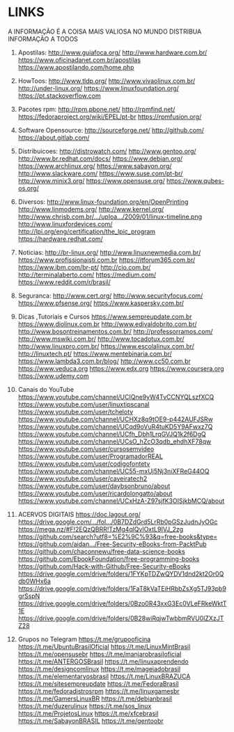 # LINKS

A INFORMAÇÃO É A COISA MAIS VALIOSA NO MUNDO DISTRIBUA INFORMAÇÃO A TODOS

1) Apostilas:
http://www.guiafoca.org/
http://www.hardware.com.br/
https://www.oficinadanet.com.br/apostilas
https://www.apostilando.com/home.php

2) HowToos:
http://www.tldp.org/
http://www.vivaolinux.com.br/
http://under-linux.org/
https://www.linuxfoundation.org/
https://pt.stackoverflow.com

3) Pacotes rpm:
http://rpm.pbone.net/
http://rpmfind.net/
https://fedoraproject.org/wiki/EPEL/pt-br
https://rpmfusion.org/

4) Software Opensource:
http://sourceforge.net/
http://github.com/
https://about.gitlab.com/

5) Distribuicoes:
http://distrowatch.com/
http://www.gentoo.org/
http://www.br.redhat.com/docs/
https://www.debian.org/
https://www.archlinux.org/
https://www.sabayon.org/
http://www.slackware.com/
https://www.suse.com/pt-br/
http://www.minix3.org/
https://www.opensuse.org/
https://www.qubes-os.org/

6) Diversos:
http://www.linux-foundation.org/en/OpenPrinting
http://www.linmodems.org/
http://www.kernel.org/
http://www.chrisb.com.br/…/uploa…/2009/01/linux-timeline.png
http://www.linuxfordevices.com/
http://lpi.org/eng/certification/the_lpic_program
https://hardware.redhat.com/

7) Noticias:
http://br-linux.org/
http://www.linuxnewmedia.com.br/
https://www.profissionaisti.com.br
https://itforum365.com.br/
https://www.ibm.com/br-pt/
http://cio.com.br/
http://terminalaberto.com/
https://medium.com/
https://www.reddit.com/r/brasil/

8) Seguranca:
http://www.cert.org/
http://www.securityfocus.com/
https://www.pfsense.org/
https://www.kaspersky.com.br/

9) Dicas ,Tutoriais e Cursos
https://www.sempreupdate.com.br
https://www.diolinux.com.br
http://www.edivaldobrito.com.br/
http://www.bosontreinamentos.com.br/
http://professorramos.com/
http://www.mswiki.com.br/
http://www.tocadotux.com.br/
http://www.linuxpro.com.br/
https://www.escolalinux.com.br/
http://linuxtech.pt/
https://www.mentebinaria.com.br/
https://www.lambda3.com.br/blog/
http://www.cc50.com.br
https://www.veduca.org
https://www.edx.org
https://www.coursera.org
https://www.udemy.com

10) Canais do YouTube
https://www.youtube.com/channel/UCIQne9yW4TvCCNYQLszfXCQ
https://www.youtube.com/user/linuxtipscanal
https://www.youtube.com/user/tchelotv
https://www.youtube.com/channel/UCHXz8q9tOE9-p442AUFJSRw
https://www.youtube.com/channel/UCqd9oVuR4tuKD5Y9AFwxz7Q
https://www.youtube.com/channel/UCfh_Dbh1LrqGVJQ1k2f6DgQ
https://www.youtube.com/channel/UCsO_hZcO3qdb_ehdhXF78qw
https://www.youtube.com/user/cursosemvideo
https://www.youtube.com/user/ProgramadorREAL
https://www.youtube.com/user/codigofontetv
https://www.youtube.com/channel/UC55-mxUj5Nj3niXFReG44OQ
https://www.youtube.com/user/caveiratech2
https://www.youtube.com/user/daybsonbruno/about
https://www.youtube.com/user/ricardolongatto/about
https://www.youtube.com/channel/UCxHzA-Z97sjfK3OISjkbMCQ/about

11) ACERVOS DIGITAIS
https://doc.lagout.org/
https://drive.google.com/…/fol…/0B7DZdGrd5LrRb0pGSzJudnJyOGc
https://mega.nz/#F!2EQzQBRR!TzMg4qlQvlOxtL9IVJ_2zg
https://github.com/search?utf8=%E2%9C%93&q=free-books&type=
https://github.com/aidan…/Free-Security-eBooks-from-PacktPub
https://github.com/chaconnewu/free-data-science-books
https://github.com/EbookFoundation/free-programming-books
https://github.com/Hack-with-Github/Free-Security-eBooks
https://drive.google.com/drive/folders/1FYKpTDZwQYDV1dnd2kt2Or0Qdb0WHx6a
https://drive.google.com/drive/folders/1FaT8kVaTEiHRbbZsXg5TJ93pb9grSspN
https://drive.google.com/drive/folders/0Bzo0R43xxG3Ec0VLeFRkeWktT1E
https://drive.google.com/drive/folders/0B28wiRqjwTwbbmRVU0lZXzJTZ28

12) Grupos no Telegram 
https://t.me/grupooficina
https://t.me/UbuntuBrasilOficial
https://t.me/LinuxMintBrasil
https://t.me/opensusebr
https://t.me/manjarobrasiloficial
https://t.me/ANTERGOSBrasil
https://t.me/linuxaprendendo
https://t.me/designcomlinux
https://t.me/mageiadobrasil
https://t.me/elementaryosbrasil
https://t.me/LinuxBRAZUCA
https://t.me/sitesempreupdate
https://t.me/FedoraBrasil
https://t.me/fedoradistrosrpm
https://t.me/linuxgamesbr
https://t.me/GamersLinuxBR
https://t.me/debianbrasil
https://t.me/duzerulinux
https://t.me/sos_linux
https://t.me/ProjetosLinux
https://t.me/xfcebrasil
https://t.me/SabayonBRASIL
https://t.me/gentoobr
